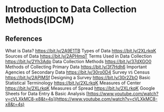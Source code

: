 # Introduction to Data Collection Methods(IDCM) 







## References 
What is Data? 
https://bit.ly/2A9E1TB
Types of Data 
https://bit.ly/2XLrkqK
Sources of Data 
https://bit.ly/2APHmqT
Terms Used in Data Collection 
https://bit.ly/2Yh3Adp
Data Collection Methods 
https://bit.ly/37dXGO0
Methods of Collecting Primary Data 
https://bit.ly/3f7Hdh6
Important Agencies of Secondary Data 
https://bit.ly/30ro0D4
Survey `VS` Census 
https://bit.ly/2APIMSf
Designing a Survey 
https://bit.ly/30r2ZbO
Basic Statistical Terminology 
https://bit.ly/2XLrkqK
Measures of Center 
https://bit.ly/2XLrkqK
Measures of Spread 
https://bit.ly/2XLrkqK
Google Sheets for Data Entry & Basic Analysis 
[https://www.youtube.com/watch?v=cVLXkMC8-x8&t=4s](https://www.youtube.com/watch?v=cVLXkMC8-x8&t=4s)
